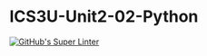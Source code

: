 # ICS3U-Unit2-02-Python

[![GitHub's Super Linter](https://github.com/Aleksandr-Ten/ICS3U-Unit2-02-Python/workflows/GitHub's%20Super%20Linter/badge.svg)](https://github.com/Aleksandr-Ten/ICS3U-Unit2-02-Python/actions)
